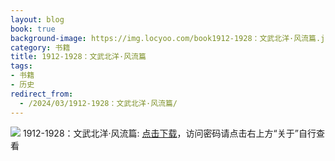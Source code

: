 ```yaml
---
layout: blog
book: true
background-image: https://img.locyoo.com/book1912-1928：文武北洋·风流篇.jpg
category: 书籍
title: 1912-1928：文武北洋·风流篇
tags:
- 书籍
- 历史
redirect_from:
  - /2024/03/1912-1928：文武北洋·风流篇/
---
```

![](https://img.locyoo.com/book1912-1928：文武北洋·风流篇.jpg)
1912-1928：文武北洋·风流篇: <a name = "ref1" href="https://url18.ctfile.com/f/50983618-1418306015-05ade3?p=3619">点击下载</a>，访问密码请点击右上方“关于”自行查看